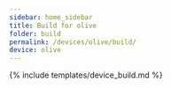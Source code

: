 ```yaml
---
sidebar: home_sidebar
title: Build for olive
folder: build
permalink: /devices/olive/build/
device: olive
---
```

{% include templates/device_build.md %}
